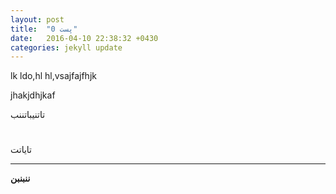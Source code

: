 ```yaml
---
layout: post
title:  "پست 0"
date:   2016-04-10 22:38:32 +0430
categories: jekyll update
---
```

lk ldo,hl hl,vsajfajfhjk

jhakjdhjkaf

تاتنیباتننب
#
تایاتت
****

**ننبنبن**
